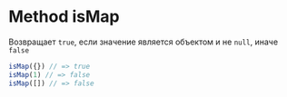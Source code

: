 # Method isMap

Возвращает `true`, если значение является объектом и не `null`, иначе `false`

  ```ts
isMap({}) // => true
isMap(1) // => false
isMap([]) // => false
  ```